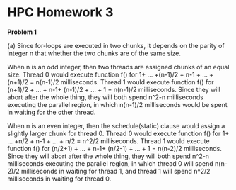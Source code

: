 
# HPC Homework 3

**Problem 1**

(a) Since for-loops are executed in two chunks, it depends on the parity of integer n that whether the two chunks are of the same size. 

When n is an odd integer, then two threads are assigned chunks of an equal size. Thread 0 would execute function f() for  1+ ... +(n-1)/2 + n-1 + ... + (n+1)/2 = n(n-1)/2 milliseconds.  Thread 1 would execute function f() for (n+1)/2 + ... + n-1+ (n-1)/2 + ... + 1 = n(n-1)/2 milliseconds. Since they will abort after the whole thing, they will both spend n^2-n milliseconds executing the parallel region, in which n(n-1)/2 milliseconds would be spent in waiting for the other thread.

When n is an even integer, then the schedule(static) clause would assign a slightly larger chunk for thread 0. Thread 0 would execute function f() for  1+ ... +n/2 + n-1 + ... + n/2 = n^2/2 milliseconds.  Thread 1 would execute function f() for (n/2+1) + ... + n-1+ (n/2-1) + ... + 1 = n(n-2)/2 milliseconds. Since they will abort after the whole thing, they will both spend n^2-n milliseconds executing the parallel region, in which thread 0 will spend n(n-2)/2 milliseconds in waiting for thread 1, and thread 1 will spend n^2/2 milliseconds in waiting for thread 0.
